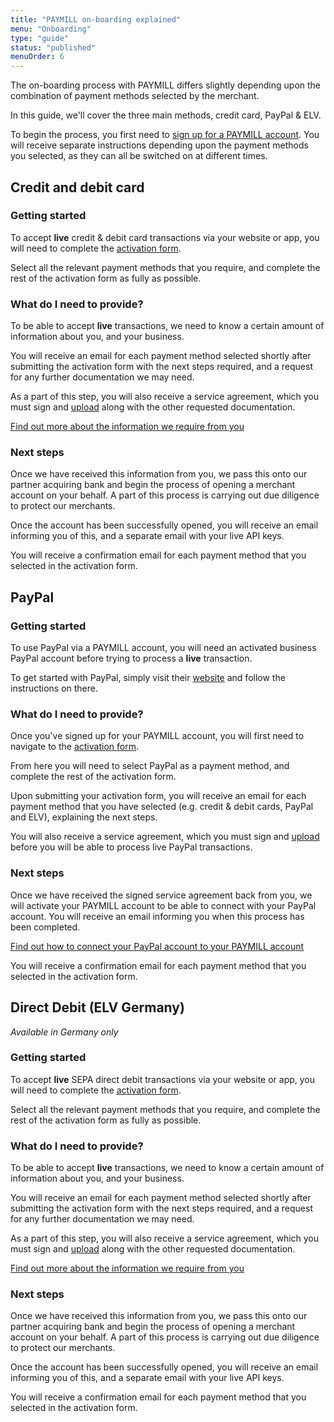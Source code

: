 ```yaml
---
title: "PAYMILL on-boarding explained"
menu: "Onboarding"
type: "guide"
status: "published"
menuOrder: 6
---
```


The on-boarding process with PAYMILL differs slightly depending upon the combination of payment methods selected by the merchant.

In this guide, we'll cover the three main methods, credit card, PayPal & ELV.

To begin the process, you first need to [sign up for a PAYMILL account](https://app.paymill.com/user/register). You will receive separate instructions depending upon the payment methods you selected, as they can all be switched on at different times.

## Credit and debit card

### Getting started

To accept **live** credit & debit card transactions via your website or app, you will need to complete the [activation form](https://app.paymill.com/settings/activation).

Select all the relevant payment methods that you require, and complete the rest of the activation form as fully as possible.

### What do I need to provide?

To be able to accept **live** transactions, we need to know a certain amount of information about you, and your business.

You will receive an email for each payment method selected shortly after submitting the activation form with the next steps required, and a request for any further documentation we may need.

As a part of this step, you will also receive a service agreement, which you must sign and [upload](https://app.paymill.com/settings/documents) along with the other requested documentation.

[Find out more about the information we require from you](https://www.paymill.com/en/faq/what-information-do-i-need-to-provide-to-apply-for-a-merchant-account)

### Next steps

Once we have received this information from you, we pass this onto our partner acquiring bank and begin the process of opening a merchant account on your behalf. A part of this process is carrying out due diligence to protect our merchants.

Once the account has been successfully opened, you will receive an email informing you of this, and a separate email with your live API keys.

You will receive a confirmation email for each payment method that you selected in the activation form.

## PayPal

### Getting started

To use PayPal via a PAYMILL account, you will need an activated business PayPal account before trying to process a **live** transaction.

To get started with PayPal, simply visit their [website](https://www.paypal.com) and follow the instructions on there.

### What do I need to provide?

Once you've signed up for your PAYMILL account, you will first need to navigate to the [activation form](https://app.paymill.com/settings/activation).

From here you will need to select PayPal as a payment method, and complete the rest of the activation form.

Upon submitting your activation form, you will receive an email for each payment method that you have selected (e.g. credit & debit cards, PayPal and ELV), explaining the next steps.

You will also receive a service agreement, which you must sign and [upload](https://app.paymill.com/settings/documents) before you will be able to process live PayPal transactions.

### Next steps

Once we have received the signed service agreement back from you, we will activate your PAYMILL account to be able to connect with your PayPal account. You will receive an email informing you when this process has been completed.

[Find out how to connect your PayPal account to your PAYMILL account](link)

You will receive a confirmation email for each payment method that you selected in the activation form.

## Direct Debit (ELV Germany)

*Available in Germany only*

### Getting started

To accept **live** SEPA direct debit transactions via your website or app, you will need to complete the [activation form](https://app.paymill.com/settings/activation).

Select all the relevant payment methods that you require, and complete the rest of the activation form as fully as possible.

### What do I need to provide?

To be able to accept **live** transactions, we need to know a certain amount of information about you, and your business.

You will receive an email for each payment method selected shortly after submitting the activation form with the next steps required, and a request for any further documentation we may need.

As a part of this step, you will also receive a service agreement, which you must sign and [upload](https://app.paymill.com/settings/documents) along with the other requested documentation.

[Find out more about the information we require from you](https://www.paymill.com/en/faq/what-information-do-i-need-to-provide-to-apply-for-a-merchant-account)

### Next steps

Once we have received this information from you, we pass this onto our partner acquiring bank and begin the process of opening a merchant account on your behalf. A part of this process is carrying out due diligence to protect our merchants.

Once the account has been successfully opened, you will receive an email informing you of this, and a separate email with your live API keys.

You will receive a confirmation email for each payment method that you selected in the activation form.
